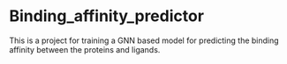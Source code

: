# Binding_affinity_predictor
This is a project for training a GNN based model for predicting the binding affinity between the proteins and ligands.
